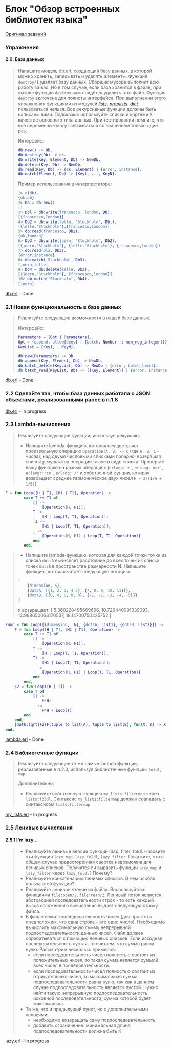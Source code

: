 # Блок "Обзор встроенных библиотек языка"

[Оригинал заданий](https://github.com/bitgorbovsky/erlang-course-tasks/blob/master/tasks/2-advanced.md)

### Упражнения

#### 2.0. База данных

> Напишите модуль db.erl, создающий базу данных, в которой можно хранить,
> записывать и удалять элементы.  Функция `destroy/1` удаляет базу данных. Сборщик
> мусора выполнит всю работу за вас. Но в том случае, если база хранится в файле,
> при вызове функции `destroy` вам придётся удалить этот файл. Функция `destroy`
> включена для полноты интерфейса. При выполнении этого упражнения функциями из
> модулей *[lists](http://erlang.org/doc/man/lists.html)*,
> *[proplists](http://erlang.org/doc/man/proplists.html)*,
> *[dict](http://erlang.org/doc/man/dict.html)* пользоваться нельзя. Все
> рекурсивные функции должны быть написаны вами. Подсказка: используйте списки и
> кортежи в качестве основного типа данных. При тестировании помните, что все
> переменные могут связываться со значением только один раз.
> 
> Интерфейс:
> ```erlang
> db:new() -> Db.
> db:destroy(Db) -> ok.
> db:write(Key, Element, Db) -> NewDb.
> db:delete(Key, Db) -> NewDb.
> db:read(Key, Db) -> {ok, Element} | {error, instance}.
> db:match(Element, Db) -> [Keyl, ..., KeyN].
> ```
> 
> Пример использования в интерпретаторе:
> ```erlang
> 1> c(db).
> {ok,db}
> 2> Db = db:new().
> []
> 3> Dbl = db:write(francesco, london, Db).
> [{francesco,london}]
> 4> Db2 = db:write(lelle, 'Stockholm', Dbl).
> [{lelle,'Stockholm'},{francesco,london}]
> 5> db:read(francesco, Db2).
> {ok,london}
> 6> Db3 = db:write(joern, 'Stockholm', Db2).
> [{joern,'Stockholm'}, {lelle,'Stockholm'}, {francesco,london}]
> 7> db:read(ola, Db3).
> {error,instance}
> 8> db:match('Stockholm', Db3).
> [joern,lelle]
> 9> Db4 = db:delete(lelle, Db3).
> [{joern,'Stockholm'}, {francesco,london}]
> 10> db:match('Stockholm', Db4).
> [joern]
> ```
 
[db.erl](https://github.com/ArtamonovAlex/Reksoft_tasks/blob/master/2-advanced/db.erl) - Done

### 2.1 Новая функциональность в базе данных

> Реализуйте следующие возможности в нашей базе данных.
> 
> Интерфейс:
> ```erlang
> Parameters = [Opt | Parameters].
> Opt = {append, allow|deny} | {batch, Number :: non_neg_integer()}.
> KeyList = [Key1,...KeyN].
> 
> db:new(Parameters) -> Db.
> db:append(Key, Element, Db) -> NewDb.
> db:batch_delete(KeyList, Db) -> NewDb | {error, batch_limit}.
> db:batch_read(KeyList, Db) -> [{Key, Element}] | {error, instance} | {error, batch_limit}.
> ```

[db.erl](https://github.com/ArtamonovAlex/Reksoft_tasks/blob/master/2-advanced/db.erl) - Done

### 2.2 Сделайте так, чтобы база данных работала с JSON объектами, реализованными ранее в п.1.8

[db.erl](https://github.com/ArtamonovAlex/Reksoft_tasks/blob/master/2-advanced/db.erl) - In progress

### 2.3 Lambda-вычисления

> Реализуйте следующие функции, используя рекурсию:
> * Напишите lambda-функцию, которая осуществляет произвольную операцию
>   ``Operation(A, B) -> C`` (где ``A, B, C`` - числа), над двумя числовыми
>   списками попарно, возвращая список результатов операции также в виде списка.
>   Проверьте вашу функцию на разных операциях (``erlang:'+'``, ``erlang:'xor'``,
>   ``erlang:'rem'``, ``erlang:'/'`` и собственной фунции, которая возвращает
>   среднее гармоническое двух чисел ``H = 2/(1/A + 1/B)``).

```erlang
F = fun Loop([H | T], [H1 | T1], Operation) ->
		case T ++ T1 of
			[] ->
				[Operation(H, H1)];
			T ->
				[H | Loop(T, T1, Operation)];
			T1 -> 
				[H1 | Loop(T, T1, Operation)];
			_ ->
				[Operation(H, H1) | Loop(T, T1, Operation)]
			end
		end.
 ```

> * Напишите lambda-функцию, которая для каждой точки точки из списка ``dotsA``
>   вычисляет расстояние до всех точек из списка точек ``dotsB`` в пространстве
>   размерности N.  Напишите функцию, которая читает следующую нотацию:
> 
> ```erlang
> [
>     {dimension, 5},
>     {dotsA, [{1, 2, 3, 4 5}, {7, 8, 9, 10, 11}]},
>     {dotsB, [{0, 0, 0, 0, 0}, {-1, -2, -3, -4, -5}]}
> ]
> ```
> 
> и возвращает:
> [ 5.360220495669696, 10.720440991339393, 12.988650063170537, 18.14700750425752 ]

```erlang
Func = fun Loop([{dimension, _N}, {dotsA, List1}, {dotsB, List2}]) ->
	F = fun Loop([H | T], [H1 | T1], Operation) ->
		case T ++ T1 of
			[] ->
				[Operation(H, H1)];
			T ->
				[H | Loop(T, T1, Operation)];
			T1 -> 
				[H1 | Loop(T, T1, Operation)];
			_ ->
				[Operation(H, H1) | Loop(T, T1, Operation)]
			end
		end,
	F2 = fun Loop([H | T]) ->
		case T of
			[] ->
				H*H;
			_ ->
				H*H + Loop(T)
		end
	end,
	[math:sqrt(F2(F(tuple_to_list(A), tuple_to_list(B), fun(X, Y) -> X - Y end))) || A <- List1, B <- List2]
end.
```

[lambda.erl](https://github.com/ArtamonovAlex/Reksoft_tasks/blob/master/2-advanced/lambda.erl) - Done

### 2.4 Библиотечные функции

> Реализуйте следующие те же самые lambda-функции, реализованные в п.2.3,
> используя библиотечные функции: ``foldl``, ``map``
> 
> Дополнительно:
> * Реализуйте собственную функцию `my_lists:filtermap` через `lists:foldl`.
>   Синтаксис `my_lists:filtermap` должен совпадать с синтаксисом
>   `lists:filtermap`

[my_lists.erl](https://github.com/ArtamonovAlex/Reksoft_tasks/blob/master/2-advanced/my_lists.erl) - In progress

### 2.5 Ленивые вычисления

#### 2.5.1 I'm lazy...

>  - Реализуйте ленивые версии функций map, filter, foldl. Назовите эти функции
>    `lazy_map`, `lazy_foldl`, `lazy_filter`. Покажите, что в общем случае
>    правосторонняя свертка невозможна для ленивых списков. Получится ли выразить
>    функции `lazy_map` и `lazy_filter` через `laxy_foldl`? Почему?
>  - Реализуйте конкатенацию ленивых списков. В чем особая польза этой функции?
>  - Реализуйте ленивое чтение из файла. Воспользуйтесь функциями `file:open/2`,
>    `file:read/2`. Ленивый поток является абстракцией последовательности строк -
>    то есть каждый вызов отложенного вычисления выдает следующую строку файла.
>  - В файле лежит последовательность чисел (для простоты предположим, что одна
>    строка - это одно число). Необходимо вычислить максимальную сумму непрерывной
>    подпоследовательности данных чисел. Файл должен обрабатываться с помощью
>    ленивых списков. Если исходная последовательность пустая, то считаем, что
>    сумма равна нулю. Рассмотрим несколько примеров:
>     - если последовательность чисел полностью состоит из положительных чисел, то
>       такая сумма является суммой всех чисел в последовательности.
>     - если последовательность чисел полностью состоит из отрицательных чисел, то
>       максимальная сумма подпоследовательности равна нулю, так как в данном
>       случае подпоследовательность является пустой.
>   Нужно найти такую непрерывную подпоследовательность исходной
>   последовательности, сумма которой будет максимальна.
>  - То же, что и предыдущий пункт, но с дополнительными условями:
>    - необходимо возвращать саму подпоследовательность;
>    - добавить ограничение: минимальная длина подпоследовательности должна быть
>      K.

[lazy.erl](https://github.com/ArtamonovAlex/Reksoft_tasks/blob/master/2-advanced/lazy.erl) - In progress

